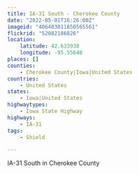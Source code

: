 ```yaml
---
title: IA-31 South - Cherokee County
date: "2022-05-01T16:26:00Z"
imageid: "406403011850565561"
flickrid: "52082186826"
location:
    latitude: 42.633938
    longitude: -95.55648
places: []
counties:
    - Cherokee County|Iowa|United States
countries:
    - United States
states:
    - Iowa|United States
highwaytypes:
    - Iowa State Highway
highways:
    - IA-31
tags:
    - Shield

---
```

IA-31 South in Cherokee County
